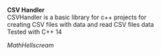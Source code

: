 **CSV Handler** \
CSVHandler is a basic library for c++ projects for\
creating CSV files with data and read CSV files data\
Tested with C++ 14

_MathHellscream_